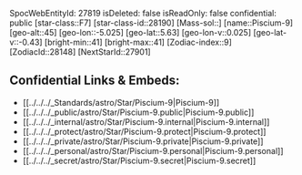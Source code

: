 ﻿---
location:
- 5.63
- 5.025
- 45
tags:
- astro/Star
type: Star
---

SpocWebEntityId: 27819
isDeleted: false
isReadOnly: false
confidential: public
[star-class::F7]
[star-class-id::28190]
[Mass-sol::]
[name::Piscium-9]
[geo-alt::45]
[geo-lon::-5.025]
[geo-lat::5.63]
[geo-lon-v::0.025]
[geo-lat-v::-0.43]
[bright-min::41]
[bright-max::41]
[Zodiac-index::9]
[ZodiacId::28148]
[NextStarId::27901]



## Confidential Links & Embeds: 
- [[../../../_Standards/astro/Star/Piscium-9|Piscium-9]] 
- [[../../../_public/astro/Star/Piscium-9.public|Piscium-9.public]] 
- [[../../../_internal/astro/Star/Piscium-9.internal|Piscium-9.internal]] 
- [[../../../_protect/astro/Star/Piscium-9.protect|Piscium-9.protect]] 
- [[../../../_private/astro/Star/Piscium-9.private|Piscium-9.private]] 
- [[../../../_personal/astro/Star/Piscium-9.personal|Piscium-9.personal]] 
- [[../../../_secret/astro/Star/Piscium-9.secret|Piscium-9.secret]] 
